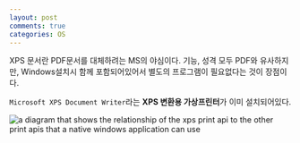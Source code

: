 ```yaml
---
layout: post
comments: true
categories: OS
---
```


XPS 문서란 PDF문서를 대체하려는 MS의 야심이다. 기능, 성격 모두 PDF와 유사하지만, Windows설치시 함께 포함되어있어서 별도의 프로그램이 필요없다는 것이 장점이다. 

`Microsoft XPS Document Writer`라는 **XPS 변환용 가상프린터**가 이미 설치되어있다.



![a diagram that shows the relationship of the xps print api to the other print apis that a native windows application can use](https://docs.microsoft.com/en-us/windows/win32/printdocs/images/print-apis-xps.png)



